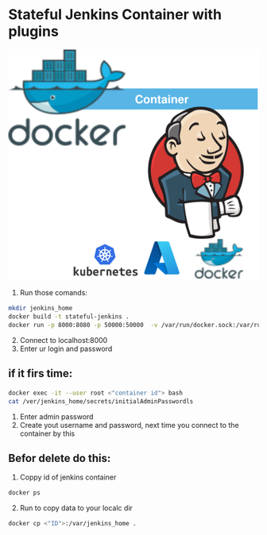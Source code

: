 
<p align="center">
<h1>Stateful Jenkins Container with plugins</h1>
<img src="https://github.com/Joska99/joska/blob/main/docker/stateful-jenkins/diagram.drawio.svg">
</p>

1. Run those comands:
```bash
mkdir jenkins_home
docker build -t stateful-jenkins .
docker run -p 8000:8080 -p 50000:50000  -v /var/run/docker.sock:/var/run/docker.sock -d --name stf-jenkins --restart=on-failure -t stateful-jenkins
```
2. Connect to localhost:8000 
3. Enter ur login and password


<h2>if it firs time:</h2>

```bash
docker exec -it --user root <"container id"> bash
cat /ver/jenkins_home/secrets/initialAdminPasswordls
```
1. Enter admin password
2. Create yout username and password, next time you connect to the container by this

<h2>Befor delete do this:</h2>

1. Coppy id of jenkins container
```bash
docker ps
```
2. Run to copy data to your localc dir
```bash
docker cp <"ID">:/var/jenkins_home .
```